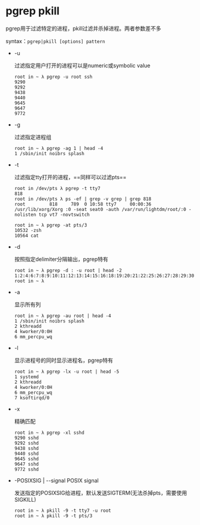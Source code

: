 # pgrep pkill

pgrep用于过滤特定的进程，pkill过滤并杀掉进程。两者参数差不多

syntax：`pgrep|pkill [options] pattern`

- -u

  过滤指定用户打开的进程可以是numeric或symbolic value

  ```
  root in ~ λ pgrep -u root ssh
  9290
  9292
  9438
  9440
  9645
  9647
  9772
  ```

- -g

  过滤指定进程组

  ```
  root in ~ λ pgrep -ag 1 | head -4
  1 /sbin/init noibrs splash
  ```

- -t 

  过滤指定tty打开的进程，==同样可以过滤pts==

  ```
  root in /dev/pts λ pgrep -t tty7
  818
  root in /dev/pts λ ps -ef | grep -v grep | grep 818
  root         818     789  0 10:58 tty7     00:00:36 /usr/lib/xorg/Xorg :0 -seat seat0 -auth /var/run/lightdm/root/:0 -nolisten tcp vt7 -novtswitch
  
  root in ~ λ pgrep -at pts/3
  10532 -zsh
  10564 cat
  ```

- -d

  按照指定delimiter分隔输出，pgrep特有

  ```
  root in ~ λ pgrep -d : -u root | head -2
  1:2:4:6:7:8:9:10:11:12:13:14:15:16:18:19:20:21:22:25:26:27:28:29:30:31:32:33:34:35:36:37:38:41:42:43:85:86:87:88:89:90:96:105:122:177:179:180:223:239:274:349:681:682:684:723:728:729:736:743:747:774:780:785:847:889:935:1283:2277:7348:8660:8661:9290:9292:9341:9389:9438:9440:9509:9538:9637:9644:9645:9647:9695:9743:9772:9784:9842:9910:10022:10078
  root in ~ λ
  ```

- -a

  显示所有列

  ```
  root in ~ λ pgrep -au root | head -4
  1 /sbin/init noibrs splash
  2 kthreadd
  4 kworker/0:0H
  6 mm_percpu_wq
  ```

- -l 

  显示进程号的同时显示进程名，pgrep特有

  ```
  root in ~ λ pgrep -lx -u root | head -5
  1 systemd
  2 kthreadd
  4 kworker/0:0H
  6 mm_percpu_wq
  7 ksoftirqd/0
  ```

- -x

  精确匹配

  ```
  root in ~ λ pgrep -xl sshd
  9290 sshd
  9292 sshd
  9438 sshd
  9440 sshd
  9645 sshd
  9647 sshd
  9772 sshd
  ```

- -POSIXSIG | --signal POSIX signal

  发送指定的POSIXSIG给进程，默认发送SIGTERM(无法杀掉pts，需要使用SIGKILL)

  ```
  root in ~ λ pkill -9 -t tty7 -u root
  root in ~ λ pkill -9 -t pts/3
  ```

